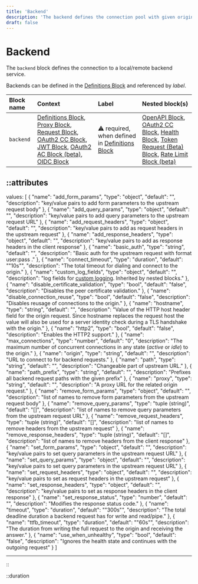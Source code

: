 ```yaml
---
title: 'Backend'
description: 'The backend defines the connection pool with given origin for outgoing connections.'
draft: false
---
```


# Backend

The `backend` block defines the connection to a local/remote backend service.

Backends can be defined in the [Definitions Block](definitions) and referenced by _label_.

| Block name | Context                                                                                                                                                                                                                                   | Label                                                                     | Nested block(s)                                                                                                                       |
|:-----------|:------------------------------------------------------------------------------------------------------------------------------------------------------------------------------------------------------------------------------------------|:--------------------------------------------------------------------------|:--------------------------------------------------------------------------------------------------------------------------------------|
| `backend`  | [Definitions Block](definitions), [Proxy Block](proxy), [Request Block](request), [OAuth2 CC Block](oauth2req_auth), [JWT Block](jwt), [OAuth2 AC Block (beta)](oauth2), [OIDC Block](oidc)                                               | &#9888; required, when defined in [Definitions Block](definitions)        | [OpenAPI Block](openapi), [OAuth2 CC Block](oauth2req_auth), [Health Block](health), [Token Request (Beta) Block](token_request), [Rate Limit Block (beta)](rate_limit) |

::attributes
---
values: [
  {
    "name": "add_form_params",
    "type": "object",
    "default": "",
    "description": "key/value pairs to add form parameters to the upstream request body"
  },
  {
    "name": "add_query_params",
    "type": "object",
    "default": "",
    "description": "key/value pairs to add query parameters to the upstream request URL"
  },
  {
    "name": "add_request_headers",
    "type": "object",
    "default": "",
    "description": "key/value pairs to add as request headers in the upstream request"
  },
  {
    "name": "add_response_headers",
    "type": "object",
    "default": "",
    "description": "key/value pairs to add as response headers in the client response"
  },
  {
    "name": "basic_auth",
    "type": "string",
    "default": "",
    "description": "Basic auth for the upstream request with format user:pass ."
  },
  {
    "name": "connect_timeout",
    "type": "duration",
    "default": "\"10s\"",
    "description": "The total timeout for dialing and connect to the origin."
  },
  {
    "name": "custom_log_fields",
    "type": "object",
    "default": "",
    "description": "log fields for [custom logging](/observation/logging#custom-logging). Inherited by nested blocks."
  },
  {
    "name": "disable_certificate_validation",
    "type": "bool",
    "default": "false",
    "description": "Disables the peer certificate validation."
  },
  {
    "name": "disable_connection_reuse",
    "type": "bool",
    "default": "false",
    "description": "Disables reusage of connections to the origin."
  },
  {
    "name": "hostname",
    "type": "string",
    "default": "",
    "description": "Value of the HTTP host header field for the origin request. Since hostname replaces the request host the value will also be used for a server identity check during a TLS handshake with the origin."
  },
  {
    "name": "http2",
    "type": "bool",
    "default": "false",
    "description": "Enables the HTTP2 support."
  },
  {
    "name": "max_connections",
    "type": "number",
    "default": "0",
    "description": "The maximum number of concurrent connections in any state (_active_ or _idle_) to the origin."
  },
  {
    "name": "origin",
    "type": "string",
    "default": "",
    "description": "URL to connect to for backend requests."
  },
  {
    "name": "path",
    "type": "string",
    "default": "",
    "description": "Changeable part of upstream URL."
  },
  {
    "name": "path_prefix",
    "type": "string",
    "default": "",
    "description": "Prefixes all backend request paths with the given prefix"
  },
  {
    "name": "proxy",
    "type": "string",
    "default": "",
    "description": "A proxy URL for the related origin request."
  },
  {
    "name": "remove_form_params",
    "type": "object",
    "default": "",
    "description": "list of names to remove form parameters from the upstream request body"
  },
  {
    "name": "remove_query_params",
    "type": "tuple (string)",
    "default": "[]",
    "description": "list of names to remove query parameters from the upstream request URL"
  },
  {
    "name": "remove_request_headers",
    "type": "tuple (string)",
    "default": "[]",
    "description": "list of names to remove headers from the upstream request"
  },
  {
    "name": "remove_response_headers",
    "type": "tuple (string)",
    "default": "[]",
    "description": "list of names to remove headers from the client response"
  },
  {
    "name": "set_form_params",
    "type": "object",
    "default": "",
    "description": "key/value pairs to set query parameters in the upstream request URL"
  },
  {
    "name": "set_query_params",
    "type": "object",
    "default": "",
    "description": "key/value pairs to set query parameters in the upstream request URL"
  },
  {
    "name": "set_request_headers",
    "type": "object",
    "default": "",
    "description": "key/value pairs to set as request headers in the upstream request"
  },
  {
    "name": "set_response_headers",
    "type": "object",
    "default": "",
    "description": "key/value pairs to set as response headers in the client response"
  },
  {
    "name": "set_response_status",
    "type": "number",
    "default": "",
    "description": "Modifies the response status code."
  },
  {
    "name": "timeout",
    "type": "duration",
    "default": "\"300s\"",
    "description": "The total deadline duration a backend request has for write and read/pipe."
  },
  {
    "name": "ttfb_timeout",
    "type": "duration",
    "default": "\"60s\"",
    "description": "The duration from writing the full request to the origin and receiving the answer."
  },
  {
    "name": "use_when_unhealthy",
    "type": "bool",
    "default": "false",
    "description": "Ignores the health state and continues with the outgoing request"
  }
]

---
::

::duration
